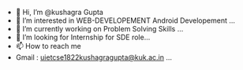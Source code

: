 - 👋 Hi, I’m @kushagra Gupta
- 👀 I’m interested in WEB-DEVELOPEMENT Android Developement ...
- 🌱 I’m currently working on Problem Solving Skills ...
- 💞️ I’m looking for Internship for SDE role...
- 📫 How to reach me
- Gmail : uietcse1822kushagragupta@kuk.ac.in ...

<!---
kushagragupta6038/kushagragupta6038 is a ✨ special ✨ repository because its `README.md` (this file) appears on your GitHub profile.
You can click the Preview link to take a look at your changes.
--->

